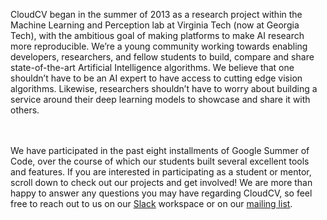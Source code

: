 CloudCV began in the summer of 2013 as a research project within the Machine Learning and Perception lab at Virginia Tech (now at Georgia Tech), with the ambitious goal of making platforms to make AI research more reproducible. We’re a young community working towards enabling developers, researchers, and fellow students to build, compare and share state-of-the-art Artificial Intelligence algorithms. We believe that one shouldn’t have to be an AI expert to have access to cutting edge vision algorithms. Likewise, researchers shouldn’t have to worry about building a service around their deep learning models to showcase and share it with others.  
<br/><br/>

We have participated in the past eight installments of Google Summer of Code, over the course of which our students built several excellent tools and features. If you are interested in participating as a student or mentor, scroll down to check out our projects and get involved! We are more than happy to answer any questions you may have regarding CloudCV, so feel free to reach out to us on our <a href="https://join.slack.com/t/cloudcv-community/shared_invite/zt-1rkm0m8pw-TBkjRjx~_GyIvMVlF5iDHg" target="_blank"><span class="fw-400">Slack</span></a> workspace or on our <a href="https://groups.google.com/forum/#!forum/cloudcv" target="_blank"><span class="fw-400">mailing list</span></a>.
<br/><br/>
